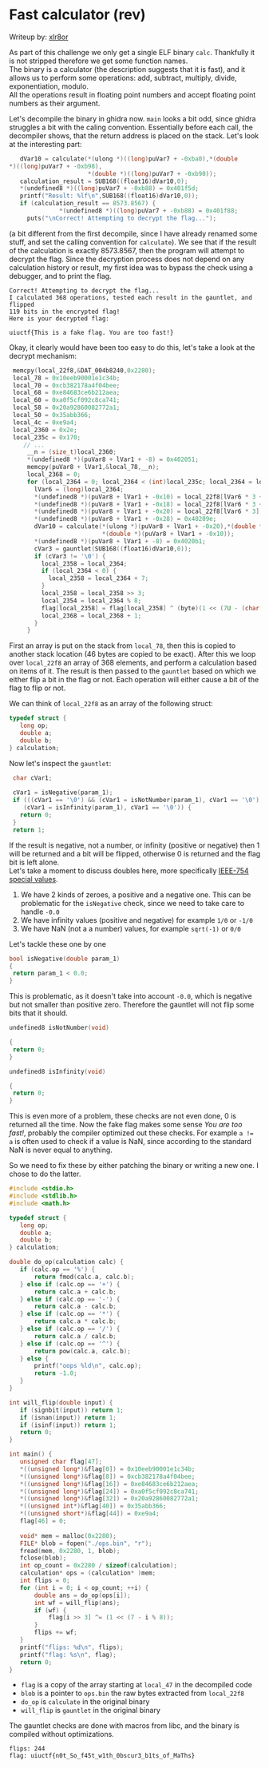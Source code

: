 # Fast calculator (rev)  
Writeup by: [xlr8or](https://ctftime.org/team/235001)

As part of this challenge we only get a single ELF binary `calc`. Thankfully
it is not stripped therefore we get some function names.  
The binary is a calculator (the description suggests that it is fast), and it
allows us to perform some operations: add, subtract, multiply, divide,
exponentiation, modulo.  
All the operations result in floating point numbers and accept floating point
numbers as their argument.

Let's decompile the binary in ghidra now. `main` looks a bit odd, since ghidra
struggles a bit with the caling convention. Essentially before each call, the
decompiler shows, that the return address is placed on the stack. Let's look
at the interesting part:  
```c  
   dVar10 = calculate(*(ulong *)((long)puVar7 + -0xba0),*(double
*)((long)puVar7 + -0xb98),  
                      *(double *)((long)puVar7 + -0xb90));  
   calculation_result = SUB168((float16)dVar10,0);  
   *(undefined8 *)((long)puVar7 + -0xb88) = 0x401f5d;  
   printf("Result: %lf\n",SUB168((float16)dVar10,0));  
   if (calculation_result == 8573.8567) {  
		      *(undefined8 *)((long)puVar7 + -0xb88) = 0x401f88;  
     puts("\nCorrect! Attempting to decrypt the flag...");  
```

(a bit different from the first decompile, since I have already renamed some
stuff, and set the calling convention for `calculate`). We see that if the
result of the calculation is  exactly 8573.8567, then the program will attempt
to decrypt the flag. Since the decryption process does not depend on any
calculation history or result, my first idea was to bypass the check using a
debugger, and to print the flag.  
```  
Correct! Attempting to decrypt the flag...  
I calculated 368 operations, tested each result in the gauntlet, and flipped
119 bits in the encrypted flag!  
Here is your decrypted flag:

uiuctf{This is a fake flag. You are too fast!}  
```

Okay, it clearly would have been too easy to do this, let's take a look at the
decrypt mechanism:  
```c  
 memcpy(local_22f8,&DAT_004b8240,0x2280);  
 local_78 = 0x10eeb90001e1c34b;  
 local_70 = 0xcb382178a4f04bee;  
 local_68 = 0xe84683ce6b212aea;  
 local_60 = 0xa0f5cf092c8ca741;  
 local_58 = 0x20a92860082772a1;  
 local_50 = 0x35abb366;  
 local_4c = 0xe9a4;  
 local_2360 = 0x2e;  
 local_235c = 0x170;  
	// ...  
     __n = (size_t)local_2360;  
     *(undefined8 *)(puVar8 + lVar1 + -8) = 0x402051;  
     memcpy(puVar8 + lVar1,&local_78,__n);  
     local_2368 = 0;  
     for (local_2364 = 0; local_2364 < (int)local_235c; local_2364 = local_2364 + 1) {  
       lVar6 = (long)local_2364;  
       *(undefined8 *)(puVar8 + lVar1 + -0x10) = local_22f8[lVar6 * 3 + 2];  
       *(undefined8 *)(puVar8 + lVar1 + -0x18) = local_22f8[lVar6 * 3 + 1];  
       *(undefined8 *)(puVar8 + lVar1 + -0x20) = local_22f8[lVar6 * 3];  
       *(undefined8 *)(puVar8 + lVar1 + -0x28) = 0x40209e;  
       dVar10 = calculate(*(ulong *)(puVar8 + lVar1 + -0x20),*(double *)(puVar8 + lVar1 + -0x18),  
                          *(double *)(puVar8 + lVar1 + -0x10));  
       *(undefined8 *)(puVar8 + lVar1 + -8) = 0x4020b1;  
       cVar3 = gauntlet(SUB168((float16)dVar10,0));  
       if (cVar3 != '\0') {  
         local_2358 = local_2364;  
         if (local_2364 < 0) {  
           local_2358 = local_2364 + 7;  
         }  
         local_2358 = local_2358 >> 3;  
         local_2354 = local_2364 % 8;  
         flag[local_2358] = flag[local_2358] ^ (byte)(1 << (7U - (char)(local_2364 % 8) & 0x1f));  
         local_2368 = local_2368 + 1;  
       }  
     }  
```  
First an array is put on the stack from `local_78`, then this is copied to
another stack location (46 bytes are copied to be exact). After this we loop
over `local_22f8` an array of 368 elements, and perform a calculation based on
items of it. The result is then passed to the `gauntlet` based on which we
either flip a bit in the flag or not. Each operation will either cause a bit
of the flag to flip or not.

We can think of `local_22f8` as an array of the following struct:  
```c  
typedef struct {  
   long op;  
   double a;  
   double b;  
} calculation;  
```

Now let's inspect the `gauntlet`:  
```c  
 char cVar1;  
  
 cVar1 = isNegative(param_1);  
 if (((cVar1 == '\0') && (cVar1 = isNotNumber(param_1), cVar1 == '\0')) &&  
    (cVar1 = isInfinity(param_1), cVar1 == '\0')) {  
   return 0;  
 }  
 return 1;  
```

If the result is negative, not a number, or infinity (positive or negative)
then 1 will be returned and a bit will be flipped, otherwise 0 is returned and
the flag bit is left alone.  
Let's take a moment to discuss doubles here, more specifically [IEEE-754
special values](https://en.wikipedia.org/wiki/IEEE_754#Special_values).  
1. We have 2 kinds of zeroes, a positive and a negative one. This can be problematic for the `isNegative` check, since we need to take care to handle `-0.0`  
2. We have infinity values (positive and negative) for example `1/0` or `-1/0`  
3. We have NaN (not a a number) values, for example `sqrt(-1)` or `0/0`

Let's tackle these one by one

```c  
bool isNegative(double param_1)  
{  
 return param_1 < 0.0;  
}  
```

This is problematic, as it doesn't take into account `-0.0`, which is negative
but not smaller than positive zero. Therefore the gauntlet will not flip some
bits that it should.

```c  
undefined8 isNotNumber(void)

{  
 return 0;  
}

undefined8 isInfinity(void)

{  
 return 0;  
}  
```

This is even more of a problem, these checks are not even done, 0 is returned
all the time. Now the fake flag makes some sense *You are too fast!*, probably
the compiler optimized out these checks. For example `a != a` is often used to
check if a value is NaN, since according to the standard NaN is never equal to
anything.

So we need to fix these by either patching the binary or writing a new one. I
chose to do the latter.

```c  
#include <stdio.h>  
#include <stdlib.h>  
#include <math.h>

typedef struct {  
   long op;  
   double a;  
   double b;  
} calculation;

double do_op(calculation calc) {  
   if (calc.op == '%') {  
       return fmod(calc.a, calc.b);  
   } else if (calc.op == '+') {  
       return calc.a + calc.b;  
   } else if (calc.op == '-') {  
       return calc.a - calc.b;  
   } else if (calc.op == '*') {  
       return calc.a * calc.b;  
   } else if (calc.op == '/') {  
       return calc.a / calc.b;  
   } else if (calc.op == '^') {  
       return pow(calc.a, calc.b);  
   } else {  
       printf("oops %ld\n", calc.op);  
       return -1.0;  
   }  
}

int will_flip(double input) {  
   if (signbit(input)) return 1;  
   if (isnan(input)) return 1;  
   if (isinf(input)) return 1;  
   return 0;  
}

int main() {  
   unsigned char flag[47];  
   *((unsigned long*)&flag[0]) = 0x10eeb90001e1c34b;  
   *((unsigned long*)&flag[8]) = 0xcb382178a4f04bee;  
   *((unsigned long*)&flag[16]) = 0xe84683ce6b212aea;  
   *((unsigned long*)&flag[24]) = 0xa0f5cf092c8ca741;  
   *((unsigned long*)&flag[32]) = 0x20a92860082772a1;  
   *((unsigned int*)&flag[40]) = 0x35abb366;  
   *((unsigned short*)&flag[44]) = 0xe9a4;  
   flag[46] = 0;  
  
   void* mem = malloc(0x2280);  
   FILE* blob = fopen("./ops.bin", "r");  
   fread(mem, 0x2280, 1, blob);  
   fclose(blob);  
   int op_count = 0x2280 / sizeof(calculation);  
   calculation* ops = (calculation* )mem;  
   int flips = 0;  
   for (int i = 0; i < op_count; ++i) {  
       double ans = do_op(ops[i]);  
       int wf = will_flip(ans);  
       if (wf) {  
           flag[i >> 3] ^= (1 << (7 - i % 8));  
       }  
       flips += wf;  
   }  
   printf("flips: %d\n", flips);  
   printf("flag: %s\n", flag);  
   return 0;  
}  
```

* `flag` is a copy of the array starting at `local_47` in the decompiled code  
* `blob` is a pointer to `ops.bin` the raw bytes extracted from `local_22f8`  
* `do_op` is `calculate` in the original binary  
* `will_flip` is `gauntlet` in the original binary

The gauntlet checks are done with macros from libc, and the binary is compiled
without optimizations.  
```  
flips: 244  
flag: uiuctf{n0t_So_f45t_w1th_0bscur3_b1ts_of_MaThs}  
```